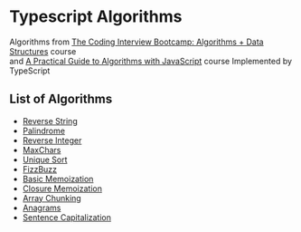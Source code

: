 # Typescript Algorithms

Algorithms from [The Coding Interview Bootcamp: Algorithms + Data Structures](https://www.udemy.com/coding-interview-bootcamp-algorithms-and-data-structure/) course  
and [A Practical Guide to Algorithms with JavaScript](https://frontendmasters.com/courses/practical-algorithms/) course
Implemented by TypeScript

## List of Algorithms

- [Reverse String](https://github.com/devlorz/typescript-algorithm/blob/master/src/reversestring.ts)
- [Palindrome](https://github.com/devlorz/typescript-algorithm/blob/master/src/palindrome.ts)
- [Reverse Integer](https://github.com/devlorz/typescript-algorithm/blob/master/src/reverseint.ts)
- [MaxChars](https://github.com/devlorz/typescript-algorithm/blob/master/src/maxchar.ts)
- [Unique Sort](https://github.com/devlorz/typescript-algorithm/blob/master/src/uniqsort.ts)
- [FizzBuzz](https://github.com/devlorz/typescript-algorithm/blob/master/src/fizzbuzz.ts)
- [Basic Memoization](https://github.com/devlorz/typescript-algorithm/blob/master/src/basic-memoization.ts)
- [Closure Memoization](https://github.com/devlorz/typescript-algorithm/blob/master/src/closure-memoization.ts)
- [Array Chunking](https://github.com/devlorz/typescript-algorithm/blob/master/src/chunk.ts)
- [Anagrams](https://github.com/devlorz/typescript-algorithm/blob/master/src/anagrams.ts)
- [Sentence Capitalization](https://github.com/devlorz/typescript-algorithm/blob/master/src/chunk.ts)
